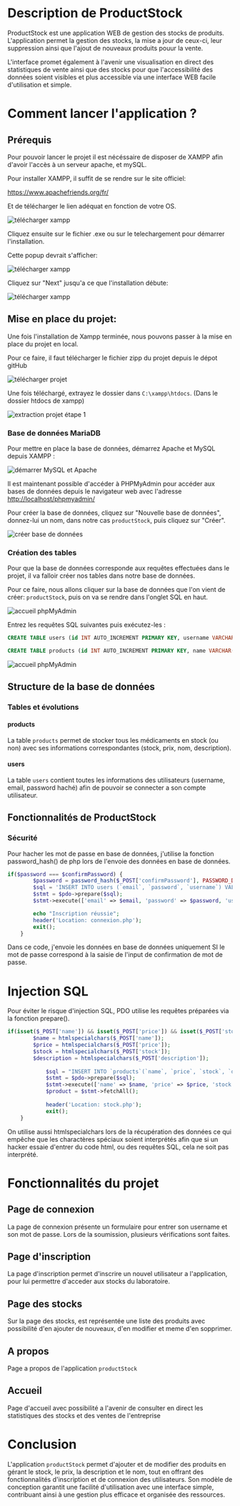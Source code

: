 # Description de ProductStock

ProductStock est une application WEB de gestion des stocks de produits. L'application permet la gestion des stocks, la mise a jour de ceux-ci, leur suppression ainsi que l'ajout de nouveaux produits pouur la vente.

L'interface promet également à l'avenir une visualisation en direct des statistiques de vente ainsi que des stocks pour que l'accessibilité des données soient visibles et plus accessible via une interface WEB facile d'utilisation et simple.

# Comment lancer l'application ?

## Prérequis

Pour pouvoir lancer le projet il est nécéssaire de disposer de XAMPP afin d'avoir l'accès à un serveur apache, et mySQL.

Pour installer XAMPP, il suffit de se rendre sur le site officiel:

https://www.apachefriends.org/fr/

Et de télécharger le lien adéquat en fonction de votre OS.

![télécharger xampp](../images/telecharger-xampp.png)

Cliquez ensuite sur le fichier .exe ou sur le telechargement pour démarrer l'installation.

Cette popup devrait s'afficher:

![télécharger xampp](../images/installer-xampp1.png)

Cliquez sur "Next" jusqu'a ce que l'installation débute:

![télécharger xampp](../images/installation-xamp2.png)

## Mise en place du projet:

Une fois l'installation de Xampp terminée, nous pouvons passer à la mise en place du projet en local.

Pour ce faire, il faut télécharger le fichier zipp du projet depuis le dépot gitHub

![télécharger projet](../images/telecharger-projet.png)

Une fois téléchargé, extrayez le dossier dans `C:\xampp\htdocs`. (Dans le dossier htdocs de xampp)

![extraction projet étape 1](../images/telecharger-projet2.png)

### Base de données MariaDB

Pour mettre en place la base de données, démarrez Apache et MySQL depuis XAMPP :

![démarrer MySQL et Apache](../images/mariadb.png)

Il est maintenant possible d'accéder à PHPMyAdmin pour accéder aux bases de données depuis le navigateur web avec l'adresse [http://localhost/phpmyadmin/](http://localhost/phpmyadmin/)

Pour créer la base de données, cliquez sur "Nouvelle base de données", donnez-lui un nom, dans notre cas `productStock`, puis cliquez sur "Créer".

![créer base de données](../images/mariadb2.png)

### Création des tables

Pour que la base de données corresponde aux requêtes effectuées dans le projet, il va falloir créer nos tables dans notre base de données.

Pour ce faire, nous allons cliquer sur la base de données que l'on vient de créer: `productStock`, puis on va se rendre dans l'onglet SQL en haut.

![accueil phpMyAdmin](../images/mariadb3.png)

Entrez les requêtes SQL suivantes puis exécutez-les :

```sql
CREATE TABLE users (id INT AUTO_INCREMENT PRIMARY KEY, username VARCHAR(255) NOT NULL, password VARCHAR(255) NOT NULL, email VARCHAR(255) NOT NULL);

CREATE TABLE products (id INT AUTO_INCREMENT PRIMARY KEY, name VARCHAR(255) NOT NULL, price int NOT NULL, stock int NOT NULL, description VARCHAR(255) NOT NULL);
```

![accueil phpMyAdmin](../images/mariadb4.png)

## Structure de la base de données

### Tables et évolutions

#### products
La table `products` permet de stocker tous les médicaments en stock (ou non) avec ses informations correspondantes (stock, prix, nom, description).

#### users
La table `users` contient toutes les informations des utilisateurs (username, email, password haché) afin de pouvoir se connecter a son compte utilisateur.

## Fonctionnalités de ProductStock

### Sécurité

Pour hacher les mot de passe en base de données, j'utilise  la fonction password_hash() de php lors de l'envoie des données en base de données.

```php
if($password === $confirmPassword) {
        $password = password_hash($_POST['confirmPassword'], PASSWORD_DEFAULT);
        $sql = 'INSERT INTO users (`email`, `password`, `username`) VALUES (:email, :password, :username)';
        $stmt = $pdo->prepare($sql);
        $stmt->execute(['email' => $email, 'password' => $password, 'username' => $username]);

        echo "Inscription réussie";
        header('Location: connexion.php');
        exit();
    }
```

Dans ce code, j'envoie les données en base de données uniquement SI le mot de passe correspond à la saisie de l'input de confirmation de mot de passe.

# Injection SQL

Pour éviter le risque d'injection SQL, PDO utilise les requêtes préparées via la fonction prepare().

```php
if(isset($_POST['name']) && isset($_POST['price']) && isset($_POST['stock']) && isset($_POST['description'])) {
        $name = htmlspecialchars($_POST['name']);
        $price = htmlspecialchars($_POST['price']);
        $stock = htmlspecialchars($_POST['stock']);
        $description = htmlspecialchars($_POST['description']);
    
            $sql = "INSERT INTO `products`(`name`, `price`, `stock`, `description`) VALUES (:name, :price, :stock, :description)";
            $stmt = $pdo->prepare($sql);
            $stmt->execute(['name' => $name, 'price' => $price, 'stock' => $stock, 'description' => $description]);
            $product = $stmt->fetchAll();
    
            header('Location: stock.php');
            exit();
    }

```

On utilise aussi htmlspecialchars lors de la récupération des données ce qui empêche que les charactères spéciaux soient interprétés afin que si un hacker essaie d'entrer du code html, ou des requêtes SQL, cela ne soit pas interprété.

# Fonctionnalités du projet

## Page de connexion

La page de connexion présente un formulaire pour entrer son username et son mot de passe. Lors de la soumission, plusieurs vérifications sont faites.

## Page d'inscription

La page d'inscription permet d'inscrire un nouvel utilisateur a l'application, pour lui permettre d'acceder aux stocks du laboratoire.

## Page des stocks

Sur la page des stocks, est représentée une liste des produits avec possibilité d'en ajouter de nouveaux, d'en modifier et meme d'en sopprimer.

## A propos

Page a propos de l'application `productStock`

## Accueil

Page d'accueil avec possibilité a l'avenir de consulter en direct les statistiques des stocks et des ventes de l'entreprise

# Conclusion

L'application `productStock` permet d'ajouter et de modifier des produits en gérant le stock, le prix, la description et le nom, tout en offrant des fonctionnalités d'inscription et de connexion des utilisateurs. Son modèle de conception garantit une facilité d'utilisation avec une interface simple, contribuant ainsi à une gestion plus efficace et organisée des ressources.